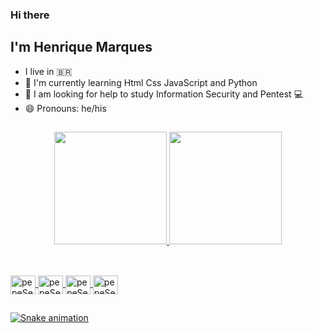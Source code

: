 ###  Hi there

## I'm Henrique Marques

-  I live in :brazil:
- 🌱 I'm currently learning Html Css JavaScript and Python
- 🤔 I am looking for help to study Information Security and Pentest :computer:
- 😄 Pronouns: he/his

##

<div align = "center">
  <a href="https://github.com/pepeSec">
  <img height = "180em" src = "https://github-readme-stats.vercel.app/api?username=pepeSec&show_icons=true&theme=dark&include_all_commits=true&count_private=true" />
  <img height = "180em" src = "https://github-readme-stats.vercel.app/api/top-langs/?username=pepeSec&layout=compact&langs_count=7&theme=dark" />
</div>

##

<div style = "display: inline_block"> <br>
  <img align = "center" alt = "pepeSec-Html" height = "30" width = "40" src = "https://cdn.jsdelivr.net/gh/devicons/devicon/icons/html5/html5-original.svg" />
  <img align = "center" alt = "pepeSec-Css" height = "30" width = "40" src = "https://cdn.jsdelivr.net/gh/devicons/devicon/icons/css3/css3-original.svg" />
  <img align = "center" alt = "pepeSec-Js" height = "30" width = "40" src = "https://cdn.jsdelivr.net/gh/devicons/devicon/icons/javascript/javascript-original.svg" />
  <img align = "center" alt = "pepeSec-Py" height = "30" width = "40" src = "https://cdn.jsdelivr.net/gh/devicons/devicon/icons/python/python-original.svg" />
</div>

##

![Snake animation](https://github.com/pepeSec/pepeSec/blob/output/github-contribution-grid-snake.svg)

